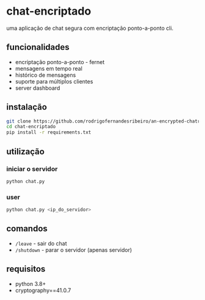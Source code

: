 # chat-encriptado

uma aplicação de chat segura com encriptação ponto-a-ponto cli.

## funcionalidades

- encriptação ponto-a-ponto - fernet
- mensagens em tempo real
- histórico de mensagens
- suporte para múltiplos clientes
- server dashboard

## instalação

```bash
git clone https://github.com/rodrigofernandesribeiro/an-encrypted-chatroom.git
cd chat-encriptado
pip install -r requirements.txt
```

## utilização

### iniciar o servidor

```bash
python chat.py
```

### user

```bash
python chat.py <ip_do_servidor>
```

## comandos

- `/leave` - sair do chat
- `/shutdown` - parar o servidor (apenas servidor)

## requisitos

- python 3.8+
- cryptography==41.0.7
